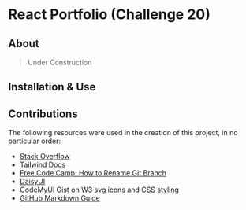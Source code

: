 # React Portfolio (Challenge 20)

## About

> Under Construction

## Installation & Use

## Contributions

The following resources were used in the creation of this project, in no particular order:

* [Stack Overflow](https://stackoverflow.com/questions/70577297/tailwind-class-is-not-working-after-installed)
* [Tailwind Docs](https://tailwindcss.com/docs/guides/create-react-app)
* [Free Code Camp: How to Rename Git Branch](https://www.freecodecamp.org/news/git-rename-branch-how-to-change-a-local-branch-name/)
* [DaisyUI](https://daisyui.com/)
* [CodeMyUI Gist on W3 svg icons and CSS styling](https://gist.github.com/CodeMyUI/0d52aa4075d25177df0281ac8a5e51f2)
* [GitHub Markdown Guide](https://docs.github.com/en/get-started/writing-on-github/getting-started-with-writing-and-formatting-on-github/basic-writing-and-formatting-syntax)
